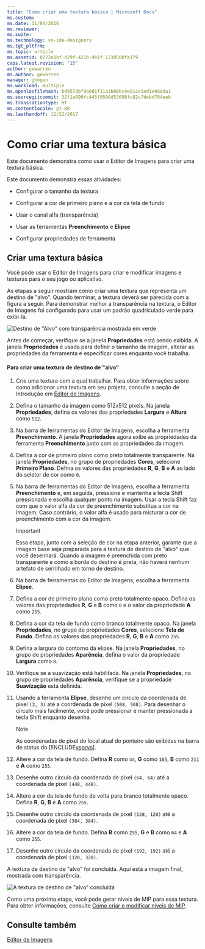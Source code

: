```yaml
---
title: "Como criar uma textura básica | Microsoft Docs"
ms.custom: 
ms.date: 11/04/2016
ms.reviewer: 
ms.suite: 
ms.technology: vs-ide-designers
ms.tgt_pltfrm: 
ms.topic: article
ms.assetid: 0222e8bf-d29f-421b-9b1f-123d500fa179
caps.latest.revision: "15"
author: gewarren
ms.author: gewarren
manager: ghogen
ms.workload: multiple
ms.openlocfilehash: bd957dbf9a0d1f11a1b08bc9e01ce1ed1e988da1
ms.sourcegitcommit: 32f1a690fc445f9586d53698fc82c7debd784eeb
ms.translationtype: HT
ms.contentlocale: pt-BR
ms.lasthandoff: 12/22/2017
---
```

# <a name="how-to-create-a-basic-texture"></a>Como criar uma textura básica
Este documento demonstra como usar o Editor de Imagens para criar uma textura básica.  
  
 Este documento demonstra essas atividades:  
  
-   Configurar o tamanho da textura  
  
-   Configurar a cor de primeiro plano e a cor da tela de fundo  
  
-   Usar o canal alfa (transparência)  
  
-   Usar as ferramentas **Preenchimento** e **Elipse**  
  
-   Configurar propriedades de ferramenta  
  
## <a name="creating-a-basic-texture"></a>Criar uma textura básica  
 Você pode usar o Editor de Imagens para criar e modificar imagens e texturas para o seu jogo ou aplicativo.  
  
 As etapas a seguir mostram como criar uma textura que representa um destino de "alvo". Quando terminar, a textura deverá ser parecida com a figura a seguir. Para demonstrar melhor a transparência na textura, o Editor de Imagens foi configurado para usar um padrão quadriculado verde para exibi-la.  
  
 ![Destino de "Alvo" com transparência mostrada em verde](../designers/media/digit-bullseye-texture-in-editor.png "Digit-Bullseye-Texture-In-Editor")  
  
 Antes de começar, verifique se a janela **Propriedades** está sendo exibida. A janela **Propriedades** é usada para definir o tamanho da imagem, alterar as propriedades da ferramenta e especificar cores enquanto você trabalha.  
  
#### <a name="to-create-a-bullseye-target-texture"></a>Para criar uma textura de destino de "alvo"  
  
1.  Crie uma textura com a qual trabalhar. Para obter informações sobre como adicionar uma textura em seu projeto, consulte a seção de Introdução em [Editor de Imagens](../designers/image-editor.md).  
  
2.  Defina o tamanho da imagem como 512x512 pixels. Na janela **Propriedades**, defina os valores das propriedades **Largura** e **Altura** como `512`.  
  
3.  Na barra de ferramentas do Editor de Imagens, escolha a ferramenta **Preenchimento**. A janela **Propriedades** agora exibe as propriedades da ferramenta **Preenchimento** junto com as propriedades da imagem.  
  
4.  Defina a cor de primeiro plano como preto totalmente transparente. Na janela **Propriedades**, no grupo de propriedades **Cores**, selecione **Primeiro Plano**. Defina os valores das propriedades **R**, **G**, **B** e **A** ao lado do seletor de cor como `0`.  
  
5.  Na barra de ferramentas do Editor de Imagens, escolha a ferramenta **Preenchimento** e, em seguida, pressione e mantenha a tecla Shift pressionada e escolha qualquer ponto na imagem. Usar a tecla Shift faz com que o valor alfa da cor de preenchimento substitua a cor na imagem. Caso contrário, o valor alfa é usado para misturar a cor de preenchimento com a cor da imagem.  
  
    > [!IMPORTANT]
    >  Essa etapa, junto com a seleção de cor na etapa anterior, garante que a imagem base seja preparada para a textura de destino de "alvo" que você desenhará. Quando a imagem é preenchida com preto transparente e como a borda do destino é preta, não haverá nenhum artefato de serrilhado em torno de destino.  
  
6.  Na barra de ferramentas do Editor de Imagens, escolha a ferramenta **Elipse**.  
  
7.  Defina a cor de primeiro plano como preto totalmente opaco. Defina os valores das propriedades **R**, **G** e **B** como `0` e o valor da propriedade **A** como `255`.  
  
8.  Defina a cor da tela de fundo como branco totalmente opaco. Na janela **Propriedades**, no grupo de propriedades **Cores**, selecione **Tela de Fundo**. Defina os valores das propriedades **R**, **G**, **B** e **A** como `255`.  
  
9. Defina a largura do contorno da elipse. Na janela **Propriedades**, no grupo de propriedades **Aparência**, defina o valor da propriedade **Largura** como `8`.  
  
10. Verifique se a suavização está habilitada. Na janela **Propriedades**, no grupo de propriedades **Aparência**, verifique se a propriedade **Suavização** está definida.  
  
11. Usando a ferramenta **Elipse**, desenhe um círculo da coordenada de pixel `(3, 3)` até a coordenada de pixel `(508, 508)`. Para desenhar o círculo mais facilmente, você pode pressionar e manter pressionada a tecla Shift enquanto desenha.  
  
    > [!NOTE]
    >  As coordenadas de pixel do local atual do ponteiro são exibidas na barra de status do [!INCLUDE[vsprvs](../code-quality/includes/vsprvs_md.md)].  
  
12. Altere a cor da tela de fundo. Defina **R** como `44`, **G** como `165`, **B** como `211` e **A** como `255`.  
  
13. Desenhe outro círculo da coordenada de pixel `(64, 64)` até a coordenada de pixel `(448, 448)`.  
  
14. Altere a cor da tela de fundo de volta para branco totalmente opaco. Defina **R**, **G**, **B** e **A** como `255`.  
  
15. Desenhe outro círculo da coordenada de pixel `(128, 128)` até a coordenada de pixel `(384, 384)`.  
  
16. Altere a cor da tela de fundo. Defina **R** como `255`, **G** e **B** como `64` e **A** como `255`.  
  
17. Desenhe outro círculo da coordenada de pixel `(192, 192)` até a coordenada de pixel `(320, 320)`.  
  
 A textura de destino de "alvo" foi concluída. Aqui está a imagem final, mostrada com transparência.  
  
 ![A textura de destino de "alvo" concluída](../designers/media/gfx_image_demo_bullseye.png "gfx_image_demo_bullseye")  
  
 Como uma próxima etapa, você pode gerar níveis de MIP para essa textura. Para obter informações, consulte [Como criar e modificar níveis de MIP](../designers/how-to-create-and-modify-mip-levels.md).  
  
## <a name="see-also"></a>Consulte também  
 [Editor de Imagens](../designers/image-editor.md)